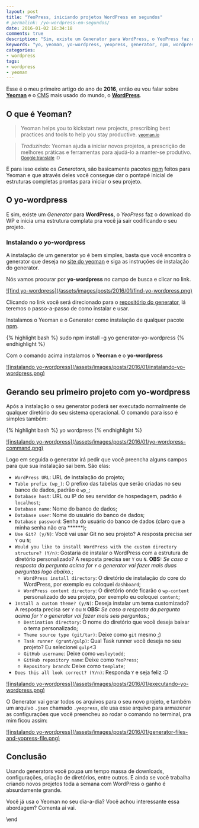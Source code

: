 ```yaml
---
layout: post
title: "YeoPress, iniciando projetos WordPress em segundos"
# permalink: /yo-wordpress-em-segundos/
date: 2016-01-02 18:34:18
comments: true
description: "Sim, existe um Generator para WordPress, o YeoPress faz o download do WP e inicia uma estrutura complata pra você já sair codificando o seu projeto"
keywords: "yo, yeoman, yo-wordpress, yeopress, generator, npm, wordpress, wp"
categories:
- wordpress
tags:
- wordpress
- yeoman
---
```


Esse é o meu primeiro artigo do ano de **2016**, então eu vou falar sobre **[Yeoman](http://yeoman.io/)** e o <abbr title="Content Management System">CMS</abbr> mais usado do mundo, o **[WordPress](https://wordpress.org/)**.

## O que é Yeoman?

> Yeoman helps you to kickstart new projects, prescribing best practices and tools to help you stay productive.
  > <small>[yeoman.io](http://yeoman.io/)</small>

> _Traduzindo:_ Yeoman ajuda a iniciar novos projetos, a prescrição de melhores práticas e ferramentas para ajudá-lo a manter-se produtivo.
  > <small>[Google translate](https://goo.gl/d9zH8D) :D</small>

E para isso existe os _Generators_, são basicamente pacotes <abbr title="node package manager">npm</abbr> feitos para Yeoman e que através deles você consegue dar o pontapé inicial de estruturas completas prontas para iniciar o seu projeto.

## O yo-wordpress

E sim, existe um _Generator_ para **WordPress**, o _YeoPress_ faz o download do WP e inicia uma estrutura complata pra você já sair codificando o seu projeto.

### Instalando o yo-wordpress

A instalação de um generator yo é bem simples, basta que você encontra o generator que deseja no [site do yeoman](http://yeoman.io/generators/) e siga as instruções de instalação do generator.

Nós vamos procurar por **yo-wordpress** no campo de busca e clicar no link.

<a href="/assets/images/posts/2016/01/find-yo-wordpress.png" class="lightbox" rel="gallery" title="find yo-wordpress">
![find yo-wordpress](/assets/images/posts/2016/01/find-yo-wordpress.png)
</a>

Clicando no link você será direcionado para o [repositório do generator](https://github.com/romainberger/yeoman-wordpress), lá teremos o passo-a-passo de como instalar e usar.

Instalamos o Yeoman e o Generator como instalação de qualquer pacote <abbr title="node package manager">npm</abbr>.

{% highlight bash %}
sudo npm install -g yo generator-yo-wordpress
{% endhighlight %}

Com o comando acima instalamos o **Yeoman** e o **yo-wordpress**

<a href="/assets/images/posts/2016/01/instalando-yo-wordpress.png" class="lightbox" rel="gallery" title="Instalando yo-wordpress">
![instalando yo-wordpress](/assets/images/posts/2016/01/instalando-yo-wordpress.png)
</a>

## Gerando seu primeiro projeto com yo-wordpress

Após a instalação o seu generator poderá ser executado normalmente de qualquer diretório do seu sistema operacional. O comando para isso é simples também:

{% highlight bash %}
yo wordpress
{% endhighlight %}

<a href="/assets/images/posts/2016/01/yo-wordpress-command.png" class="lightbox" rel="gallery" title="command yo wordpress">
![instalando yo-wordpress](/assets/images/posts/2016/01/yo-wordpress-command.png)
</a>

Logo em seguida o generator irá pedir que você preencha alguns campos para que sua instalação sai bem. São elas:

* `WordPress URL`: URL de instalação do projeto;
* `Table prefix (wp_)`: O prefixo das tabelas que serão criadas no seu banco de dados, padrão é `wp_`;
* `Database host`: URL ou IP do seu servidor de hospedagem, padrão é `localhost`;
* `Database name`: Nome do banco de dados;
* `Database user`: Nome do usuário do banco de dados;
* `Database password`: Senha do usuário do banco de dados (claro que a minha senha não era ******);
* `Use Git? (y/N)`: Você vai usar Git no seu projeto? A resposta precisa ser `Y` ou `N`;
* `Would you like to install WordPress with the custom directory structure? (Y/n)`: Gostaria de instalar o WordPress com a estrutura de diretório personalizado? A resposta precisa ser `Y` ou `N`. **OBS:** _Se caso a resposta da pergunta acima for `Y` o generator vai fazer mais duas perguntas logo abaixo._;
  * `WordPress install directory`: O diretório de instalação do core do WordPress, por exemplo eu coloquei `dashboard`;
  * `WordPress content directory`: O diretório onde ficarão o `wp-content` personalizado do seu projeto, por exemplo eu coloquei `content`;
* `Install a custom theme? (y/N)`: Deseja instalar um tema customizado? A resposta precisa ser `Y` ou `N` **OBS:** _Se caso a resposta da pergunta acima for `Y` o generator vai fazer mais seis perguntas._;
  * `Destination directory`: O nome do diretório que você deseja baixar o tema personalizado;
  * `Theme source type (git/tar)`: Deixe como `git` mesmo ;)
  * `Task runner (grunt/gulp)`: Qual Task runner você deseja no seu projeto? Eu selecionei `gulp`<3
  * `GitHub username`: Deixe como `wesleytodd`;
  * `GitHub repository name`: Deixe como `YeoPress`;
  * `Repository branch`: Deixe como `template`;
* `Does this all look correct? (Y/n)`: Responda `Y` e seja feliz :D

<a href="/assets/images/posts/2016/01/executando-yo-wordpress.png" class="lightbox" rel="gallery" title="executando yo wordpress">
![instalando yo-wordpress](/assets/images/posts/2016/01/executando-yo-wordpress.png)
</a>

O Generator vai gerar todos os arquivos para o seu novo projeto, e também um arquivo `.json` chamado `.yeopress`, ele usa esse arquivo para armazenar as configurações que você preencheu ao rodar o comando no terminal, pra mim ficou assim:

<a href="/assets/images/posts/2016/01/generator-files-and-yopress-file.png" class="lightbox" rel="gallery" title="generator files">
![instalando yo-wordpress](/assets/images/posts/2016/01/generator-files-and-yopress-file.png)
</a>

## Conclusão

Usando generators você poupa um tempo massa de downloads, configurações, criação de diretórios, entre outros. E ainda se você trabalha criando novos projetos toda a semana com WordPress o ganho é absurdamente grande.

Você já usa o Yeoman no seu dia-a-dia? Você achou interessante essa abordagem? Comenta ai vai.

\end
